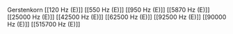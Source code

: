 Gerstenkorn
[[120 Hz (E)]]
[[550 Hz (E)]]
[[950 Hz (E)]]
[[5870 Hz (E)]]
[[25000 Hz (E)]]
[[42500 Hz (E)]]
[[62500 Hz (E)]]
[[92500 Hz (E)]]
[[90000 Hz (E)]]
[[515700 Hz (E)]]